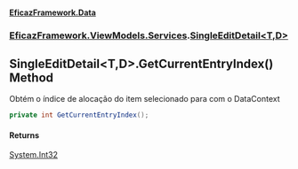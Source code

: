 #### [EficazFramework.Data](EficazFrameworkData.md 'EficazFramework Data')
### [EficazFramework.ViewModels.Services](EficazFrameworkData.md#EficazFramework.ViewModels.Services 'EficazFramework.ViewModels.Services').[SingleEditDetail&lt;T,D&gt;](EficazFramework.ViewModels.Services/SingleEditDetail_T,D_.md 'EficazFramework.ViewModels.Services.SingleEditDetail<T,D>')

## SingleEditDetail<T,D>.GetCurrentEntryIndex() Method

Obtém o índice de alocação do item selecionado para com o DataContext

```csharp
private int GetCurrentEntryIndex();
```

#### Returns
[System.Int32](https://docs.microsoft.com/en-us/dotnet/api/System.Int32 'System.Int32')